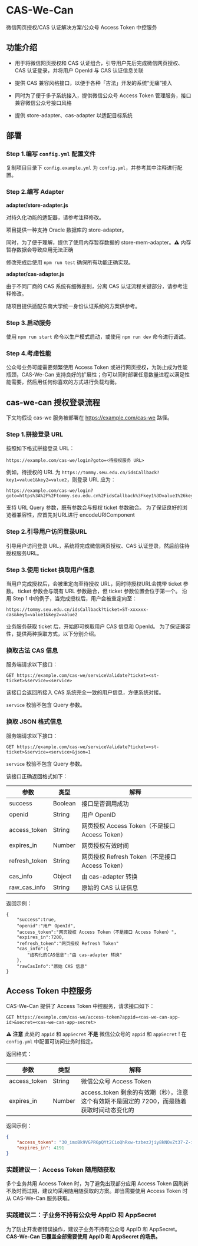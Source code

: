 # CAS-We-Can
微信网页授权/CAS 认证解决方案/公众号 Access Token 中控服务

## 功能介绍
* 用于将微信网页授权和 CAS 认证组合，引导用户先后完成微信网页授权、CAS 认证登录，并将用户 OpenId 与 CAS 认证信息关联

* 提供 CAS 兼容风格接口，以便于各种「古法」开发的系统“无痛”接入

* 同时为了便于多子系统接入，提供微信公众号 Access Token 管理服务，接口兼容微信公众号接口风格

* 提供 store-adapter、cas-adapter 以适配目标系统

## 部署

### Step 1.编写 `config.yml` 配置文件

复制项目目录下 `config.example.yml` 为 `config.yml`，并参考其中注释进行配置。

### Step 2.编写 Adapter

**adapter/store-adapter.js**

对持久化功能的适配器，请参考注释修改。

项目提供一种支持 Oracle 数据库的 store-adapter。

同时，为了便于理解，提供了使用内存暂存数据的 store-mem-adapter。⚠️ 内存暂存数据会导致应用无法正确

修改完成后使用 `npm run test` 确保所有功能正确实现。

**adapter/cas-adapter.js**

由于不同厂商的 CAS 系统有细微差别，分离 CAS 认证流程关键部分，请参考注释修改。 

随项目提供适配东南大学统一身份认证系统的方案供参考。

### Step 3.启动服务

使用 `npm run start` 命令以生产模式启动，或使用 `npm run dev` 命令进行调试。

### Step 4.考虑性能

公众号业务可能需要频繁使用 Access Token 或进行网页授权，为防止成为性能瓶颈，CAS-We-Can 支持良好的扩展性；你可以同时部署任意数量进程以满足性能需要，然后用任何你喜欢的方式进行负载均衡。

## cas-we-can 授权登录流程

下文均假设 cas-we 服务被部署在 https://example.com/cas-we 路径。

### Step 1.拼接登录 URL
按照如下格式拼接登录 URL：
```
https://example.com/cas-we/login?goto=<待授权服务 URL>
```
例如，待授权的 URL 为 `https://tommy.seu.edu.cn/idsCallback?key1=value1&key2=value2`，则登录 URL 应为：
```
https://example.com/cas-we/login?goto=https%3A%2F%2Ftommy.seu.edu.cn%2FidsCallback%3Fkey1%3Dvalue1%26key2%3Dvalue2
```
支持 URL Query 参数，既有参数会与授权 ticket 参数融合。
为了保证良好的浏览器兼容性，应首先对URL进行 encodeURIComponent

### Step 2.引导用户访问登录URL
引导用户访问登录 URL，系统将完成微信网页授权、CAS 认证登录，然后前往待授权服务URL。

### Step 3.使用 ticket 换取用户信息
当用户完成授权后，会被重定向至待授权 URL，同时待授权URL会携带 ticket 参数。
ticket 参数会与既有 URL 参数融合，但 ticket 参数位置会位于第一个。
沿用 Step 1 中的例子，当完成授权后，用户会被重定向至：
```
https://tommy.seu.edu.cn/idsCallback?ticket=ST-xxxxxx-cas&key1=value1&key2=value2
```
业务服务获取 ticket 后，开始即可换取用户 CAS 信息和 OpenId。
为了保证兼容性，提供两种换取方式，以下分别介绍。

### 换取古法 CAS 信息
服务端请求以下接口：
```
GET https://example.com/cas-we/serviceValidate?ticket=<st-ticket>&service=<service>
```
该接口会返回所接入 CAS 系统完全一致的用户信息，方便系统对接。

`service` 校验不包含 Query 参数。

### 换取 JSON 格式信息
服务端请求以下接口：
```
GET https://example.com/cas-we/serviceValidate?ticket=<st-ticket>&service=<service>&json=1
```

`service` 校验不包含 Query 参数。

该接口正确返回格式如下：

| 参数          | 类型    | 解释                                            |
| ------------- | ------- | ----------------------------------------------- |
| success       | Boolean | 接口是否调用成功                                |
| openid        | String  | 用户 OpenID                                     |
| access_token  | String  | 网页授权 Access Token（不是接口 Access Token）  |
| expires_in    | Number  | 网页授权有效时间                                |
| refresh_token | String  | 网页授权 Refresh Token（不是接口 Access Token） |
| cas_info      | Object  | 由 cas-adapter 转换                             |
| raw_cas_info  | String  | 原始的 CAS 认证信息                             |

返回示例：

```
{
    "success":true,
    "openid":"用户 OpenId",
    "access_token":"网页授权 Access Token（不是接口 Access Token）",
    "expires_in":7200,
    "refresh_token":"网页授权 Refresh Token"
    "cas_info":{
        "结构化的CAS信息":"由 cas-adapter 转换"
    },
    "rawCasInfo":"原始 CAS 信息"
}
```

## Access Token 中控服务

CAS-We-Can 提供了 Access Token 中控服务，请求接口如下：

```
GET https://example.com/cas-we/access-token?appid=<cas-we-can-app-id>&secret=<cas-we-can-app-secret>
```

**⚠️ 注意** 此处的 `appid` 和 `appSecret` **不是** 微信公众号的 `appid` 和 `appSecret` ! 在 `config.yml` 中配置可访问业务时指定。

返回格式：

| 参数         | 类型   | 解释                                                         |
| ------------ | ------ | ------------------------------------------------------------ |
| access_token | String | 微信公众号 Access Token                                      |
| expires_in   | Number | access_token 剩余的有效期（秒），注意这个有效期不是固定的 7200，而是随着获取时间动态变化的 |

返回示例：

```json
{
    "access_token": "30_imoBk9VGPR6pQYt2CioQhRxw-tzbezJjiy8kNOvZt37-Z-ipeXyvWUKlHBOCOP0uvJ6__LiFbQV4JT4ysiflu4pvYDK7nuB_G6e3qlzXN0EL3yC6Sda_9gUdccRtFbWdq35l4N2mZ-vv7pPmQMMcACADZZ",
    "expires_in": 4191
}
```

### 实践建议一：Access Token 随用随获取

多个业务共用 Access Token 时，为了避免出现部分应用 Access Token 因刷新不及时而过期，建议均采用随用随获取的方案。即当需要使用 Access Token 时从 CAS-We-Can 服务获取。

### 实践建议二：子业务不持有公众号 AppID 和 AppSecret

为了防止开发者错误操作，建议子业务不持有公众号 AppID 和 AppSecret。**CAS-We-Can 已覆盖全部需要使用 AppID 和 AppSecret 的场景。**